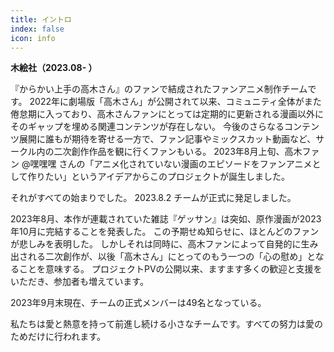 ```yaml
---
title: イントロ
index: false
icon: info
---
```

  **木絵社（2023.08- ）**

『からかい上手の高木さん』のファンで結成されたファンアニメ制作チームです。
2022年に劇場版「高木さん」が公開されて以来、コミュニティ全体がまた倦怠期に入っており、高木さんファンにとっては定期的に更新される漫画以外にそのギャップを埋める関連コンテンツが存在しない。 今後のさらなるコンテンツ展開に誰もが期待を寄せる一方で、ファン記事やミックスカット動画など、サークル内の二次創作作品を観に行くファンもいる。
2023年8月上旬、高木ファン @嘿嘿嘿 さんの「アニメ化されていない漫画のエピソードをファンアニメとして作りたい」というアイデアからこのプロジェクトが誕生しました。

それがすべての始まりでした。
2023.8.2 チームが正式に発足しました。

2023年8月、本作が連載されていた雑誌『ゲッサン』は突如、原作漫画が2023年10月に完結することを発表した。
この予期せぬ知らせに、ほとんどのファンが悲しみを表明した。
しかしそれは同時に、高木ファンによって自発的に生み出される二次創作が、以後「高木さん」にとってのもう一つの「心の慰め」となることを意味する。
プロジェクトPVの公開以来、ますます多くの歓迎と支援をいただき、参加者も増えています。

2023年9月末現在、チームの正式メンバーは49名となっている。

私たちは愛と熱意を持って前進し続ける小さなチームです。すべての努力は愛のためだけに行われます。